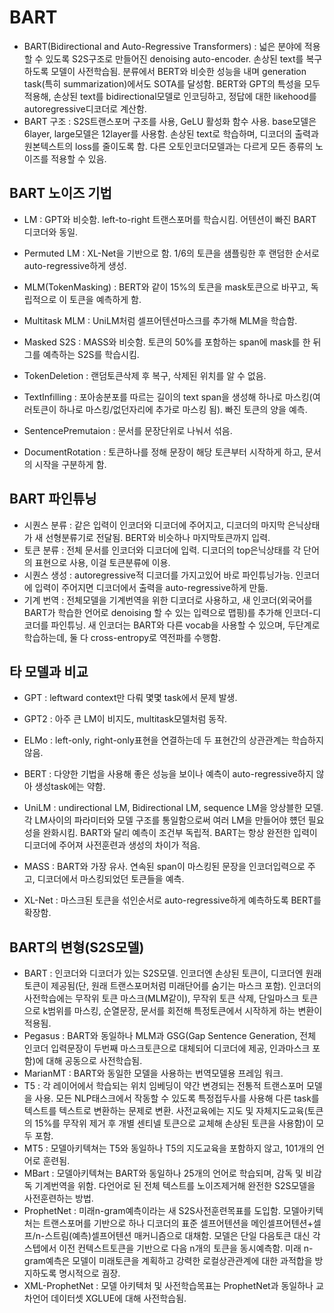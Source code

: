 
# BART
- BART(Bidirectional and Auto-Regressive Transformers) : 넓은 분야에 적용할 수 있도록 S2S구조로 만들어진 denoising auto-encoder. 손상된 text를 복구하도록 모델이 사전학습됨. 
  분류에서 BERT와 비슷한 성능을 내며 generation task(특히 summarization)에서도 SOTA를 달성함. 
  BERT와 GPT의 특성을 모두 적용해, 손상된 text를 bidirectional모델로 인코딩하고, 정답에 대한 likehood를 autoregressive디코더로 계산함.  
- BART 구조 : S2S트랜스포머 구조를 사용, GeLU 활성화 함수 사용. base모델은 6layer, large모델은 12layer를 사용함.
  손상된 text로 학습하며, 디코더의 출력과 원본텍스트의 loss를 줄이도록 함. 다른 오토인코더모델과는 다르게 모든 종류의 노이즈를 적용할 수 있음.


## BART 노이즈 기법
- LM : GPT와 비슷함. left-to-right 트랜스포머를 학습시킴. 어텐션이 빠진 BART 디코더와 동일.
- Permuted LM : XL-Net을 기반으로 함. 1/6의 토큰을 샘플링한 후 랜덤한 순서로 auto-regressive하게 생성. 
- MLM(TokenMasking) : BERT와 같이 15%의 토큰을 mask토큰으로 바꾸고, 독립적으로 이 토큰을 예측하게 함.  
- Multitask MLM : UniLM처럼 셀프어텐션마스크를 추가해 MLM을 학습함. 
- Masked S2S : MASS와 비슷함. 토큰의 50%를 포함하는 span에 mask를 한 뒤 그를 예측하는 S2S를 학습시킴.

- TokenDeletion : 랜덤토큰삭제 후 복구, 삭제된 위치를 알 수 없음. 
- TextInfilling : 포아송분포를 따르는 길이의 text span을 생성해 하나로 마스킹(여러토큰이 하나로 마스킹/없던자리에 추가로 마스킹 됨). 빠진 토큰의 양을 예측.
- SentencePremutaion : 문서를 문장단위로 나눠서 섞음.
- DocumentRotation : 토큰하나를 정해 문장이 해당 토큰부터 시작하게 하고, 문서의 시작을 구분하게 함.


## BART 파인튜닝
- 시퀀스 분류 : 같은 입력이 인코더와 디코더에 주어지고, 디코더의 마지막 은닉상태가 새 선형분류기로 전달됨. BERT와 비슷하나 마지막토큰까지 입력.
- 토큰 분류 : 전체 문서를 인코더와 디코더에 입력. 디코더의 top은닉상태를 각 단어의 표현으로 사용, 이걸 토큰분류에 이용.
- 시퀀스 생성 : autoregressive적 디코더를 가지고있어 바로 파인튜닝가능. 인코더에 입력이 주어지면 디코더에서 출력을 auto-regressive하게 만듦.
- 기계 번역 : 전체모델을 기계번역을 위한 디코더로 사용하고, 새 인코더(외국어를 BART가 학습한 언어로 denoising 할 수 있는 입력으로 맵핑)를 추가해 인코더-디코더를 파인튜닝.
  새 인코더는 BART와 다른 vocab을 사용할 수 있으며, 두단계로 학습하는데, 둘 다 cross-entropy로 역전파를 수행함.

## 타 모델과 비교
- GPT : leftward context만 다뤄 몇몇 task에서 문제 발생.
- GPT2 : 아주 큰 LM이 비지도, multitask모델처럼 동작.
- ELMo : left-only, right-only표현을 연결하는데 두 표현간의 상관관계는 학습하지 않음.
- BERT : 다양한 기법을 사용해 좋은 성능을 보이나 예측이 auto-regressive하지 않아 생성task에는 약함.
 
- UniLM : undirectional LM, Bidirectional LM, sequence LM을 앙상블한 모델. 각 LM사이의 파라미터와 모델 구조를 통일함으로써 여러 LM을 만들어야 헀던 필요성을 완화시킴.
  BART와 달리 예측이 조건부 독립적. BART는 항상 완전한 입력이 디코더에 주어져 사전훈련과 생성의 차이가 적음.
- MASS : BART와 가장 유사. 연속된 span이 마스킹된 문장을 인코더입력으로 주고, 디코더에서 마스킹되었던 토큰들을 예측.
- XL-Net : 마스크된 토큰을 섞인순서로 auto-regressive하게 예측하도록 BERT를 확장함.


## BART의 변형(S2S모델)
- BART : 인코더와 디코더가 있는 S2S모델. 인코더엔 손상된 토큰이, 디코더엔 원래 토큰이 제공됨(단, 원래 트랜스포머처럼 미래단어를 숨기는 마스크 포함).
  인코더의 사전학습에는 무작위 토큰 마스크(MLM같이), 무작위 토큰 삭제, 단일마스크 토큰으로 k범위를 마스킹, 순열문장, 문서를 회전해 특정토큰에서 시작하게 하는 변환이 적용됨. 
- Pegasus : BART와 동일하나 MLM과 GSG(Gap Sentence Generation, 전체 인코더 입력문장이 두번째 마스크토큰으로 대체되어 디코더에 제공, 인과마스크 포함)에 대해 공동으로 사전학습됨.
- MarianMT : BART와 동일한 모델을 사용하는 번역모델용 프레임 워크.
- T5 : 각 레이어에서 학습되는 위치 임베딩이 약간 변경되는 전통적 트랜스포머 모델을 사용. 모든 NLP태스크에서 작동할 수 있도록 특정접두사를 사용해 다른 task를 텍스트를 텍스트로 변환하는 문제로 변환.
  사전교육에는 지도 및 자체지도교육(토큰의 15%를 무작위 제거 후 개별 센티넬 토큰으로 교체해 손상된 토큰을 사용함)이 모두 포함. 
- MT5 : 모델아키텍쳐는 T5와 동일하나 T5의 지도교육을 포함하지 않고, 101개의 언어로 훈련됨.
- MBart : 모델아키텍쳐는 BART와 동일하나 25개의 언어로 학습되며, 감독 및 비감독 기계번역을 위함. 다언어로 된 전체 텍스트를 노이즈제거해 완전한 S2S모델을 사전훈련하는 방법.
- ProphetNet : 미래n-gram예측이라는 새 S2S사전훈련목표를 도입함. 모델아키텍처는 트랜스포머를 기반으로 하나 디코더의 표준 셀프어텐션을 메인셀프어텐션+셀프/n-스트림(예측)셀프어텐션 매커니즘으로 대채함.
  모델은 단일 다음토큰 대신 각 스텝에서 이전 컨텍스트토큰을 기반으로 다음 n개의 토큰을 동시예측함. 미래 n-gram예측은 모델이 미래토큰을 계획하고 강력한 로컬상관관계에 대한 과적합을 방지하도록 명시적으로 궘장. 
- XML-ProphetNet : 모델 아키텍처 및 사전학습목표는 ProphetNet과 동일하나 교차언어 데이터셋 XGLUE에 대해 사전학습됨. 
